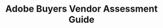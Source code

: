 ---
highlight: "true" 
title: "Adobe Buyers Vendor Assessment Guide"
description: "Review this Adobe Vendor assessment guide for the full documentation on guidance provided for agencies procuring Adobe."
url-link: "https://community.max.gov/download/attachments/2314102898/Adobe%20-%20Vendor%20Assessment%20Guide.pdf?api=v2"
type: "PDF"
gov-only: "true"
is-external: "false"
publication-date: "July 01, 2022"
reading-time: "25"
resource-type: "guidance"
filter: "acquisition-best-practices"
audience: "contracts-acquisitions"
branded-offerings: "oem-acquisition-initiatives"
---